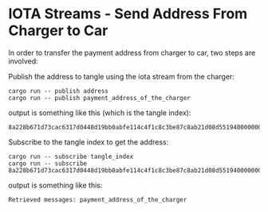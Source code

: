 # IOTA Streams - Send Address From Charger to Car
In order to transfer the payment address from charger to car, two steps are involved:

Publish the address to tangle using the iota stream from the charger: 
```
cargo run -- publish address
cargo run -- publish payment_address_of_the_charger
```

output is something like this (which is the tangle index): 

```
8a228b671d73cac6317d0448d19bb0abfe114c4f1c8c3be87c8ab21d08d551940000000000000000:9e071bf42bad59dc6613677f
```

Subscribe to the tangle index to get the address:

```
cargo run -- subscribe tangle_index
cargo run -- subscribe 8a228b671d73cac6317d0448d19bb0abfe114c4f1c8c3be87c8ab21d08d551940000000000000000:9e071bf42bad59dc6613677f
```

output is something like this:

```
Retrieved messages: payment_address_of_the_charger
```